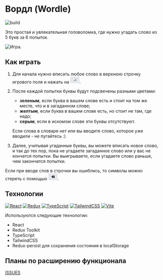 # Вордл (Wordle)

![build](https://github.com/anvass/wordle/actions/workflows/build.yml/badge.svg)


Это простая и увлекательная головоломка, где нужно угадать слово из 5 букв за 6 попыток.

<img src="./docs/assets/video.gif" alt="Игра" width="640"/>.


## Как играть
1) Для начала нужно вписать любое слово в верхнюю строчку игрового поля и нажать на <img src="./docs/assets/enter.png" alt="Ввод" width="30"/>.
2) После каждой попытки буквы будут подсвечены разными цветами:
    - **зеленым**, если буква в вашем слове есть и стоит на том же месте, что и в загаданном слове;
    - **желтым**, если буква в вашем слове есть, но стоит не там, где надо;
    - **серым**, если в искомом слове эти буквы отсутствуют.
    
    Если слова в словаре нет или вы вводите слово, которое уже вводили - не пугайтесь :)
3) Далее, учитывая угаданные буквы, вы можете вписать новое слово, и так до тех пор, пока не угадаете загаданное слово или у вас не кончатся попытки. 
Вы выигрываете, если угадаете слово раньше, чем закончатся попытки.

Если при вводе слов в строчки вы ошиблись, то символы можно стереть с помощью <img src="./docs/assets/del.png" alt="Удалить" width="30"/>.


## Технологии
[![React](https://img.shields.io/badge/react-%2320232a.svg?style=for-the-badge&logo=react&logoColor=%2361DAFB)](https://react.dev/)
[![Redux](https://img.shields.io/badge/redux-%23593d88.svg?style=for-the-badge&logo=redux&logoColor=white)](https://redux-toolkit.js.org/)
[![TypeScript](https://img.shields.io/badge/typescript-%23007ACC.svg?style=for-the-badge&logo=typescript&logoColor=white)](https://www.typescriptlang.org/)
[![TailwindCSS](https://img.shields.io/badge/tailwindcss-%2338B2AC.svg?style=for-the-badge&logo=tailwind-css&logoColor=white)](https://tailwindcss.com/)
[![Vite](https://img.shields.io/badge/vite-%23646CFF.svg?style=for-the-badge&logo=vite&logoColor=white)](https://vite.dev/)

Используются следующие технологии:
- React
- Redux Toolkit
- TypeScript
- TailwindCSS
- Redux-persist для сохранения состояния в localStorage


## Планы по расширению функционала
[ISSUES](https://github.com/anvass/wordle/issues)




